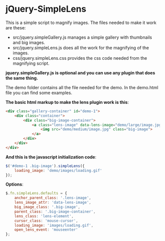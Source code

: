 jQuery-SimpleLens
=================

This is a simple script to magnify images.
The files needed to make it work are these:
- src/jquery.simpleGallery.js manages a simple gallery with thumbnails and big images.
- src/jquery.simpleLens.js does all the work for the magnifying of the images.
- css/jquery.simpleLens.css provides the css code needed from the magnifying script.

**jquery.simpleGallery.js is optional and you can use any plugin that does the same thing.**

The demo folder contains all the file needed for the demo.
In the demo.html file you can find some examples.

**The basic html markup to make the lens plugin work is this**:
```html
<div class="gallery-container" id="demo-1">
    <div class="container">
        <div class="big-image-container">
            <a class="lens-image" data-lens-image="demo/large/image.jpg">
                <img src="demo/medium/image.jpg" class="big-image">
            </a>
        </div>
    </div>
</div>
```

**And this is the javascript initialization code**:
```javascript
$('#demo-1 .big-image').simpleLens({
    loading_image: 'demo/images/loading.gif'
});
```

**Options**:
```javascript
$.fn.simpleLens.defaults = {
    anchor_parent_class: '.lens-image',
    lens_image_attr: 'data-lens-image',
    big_image_class: '.big-image',
    parent_class: '.big-image-container',
    lens_class: 'lens-element',
    cursor_class: 'mouse-cursor',
    loading_image: 'images/loading.gif',
    open_lens_event: 'mouseenter'
};
```